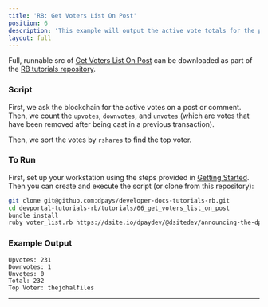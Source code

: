 ```yaml
---
title: 'RB: Get Voters List On Post'
position: 6
description: 'This example will output the active vote totals for the post/comment passed as an argument to the script.'
layout: full
---              
```

<span class="fa-pull-left top-of-tutorial-repo-link"><span class="first-word">Full</span>, runnable src of [Get Voters List On Post](https://github.com/dpays/developer-docs-tutorials-rb/tree/master/tutorials/06_get_voters_list_on_post) can be downloaded as part of the [RB tutorials repository](https://github.com/dpays/developer-docs-tutorials-rb).</span>
<br>



### Script

First, we ask the blockchain for the active votes on a post or comment.  Then, we count the `upvotes`, `downvotes`, and `unvotes` (which are votes that have been removed after being cast in a previous transaction).

Then, we sort the votes by `rshares` to find the top voter.

### To Run

First, set up your workstation using the steps provided in [Getting Started](https://developers.dpays.io/tutorials-ruby/getting_started).  Then you can create and execute the script (or clone from this repository):

```bash
git clone git@github.com:dpays/developer-docs-tutorials-rb.git
cd devportal-tutorials-rb/tutorials/06_get_voters_list_on_post
bundle install
ruby voter_list.rb https://dsite.io/dpaydev/@dsitedev/announcing-the-dpay-developer-portal
```

### Example Output

```
Upvotes: 231
Downvotes: 1
Unvotes: 0
Total: 232
Top Voter: thejohalfiles
```

---
